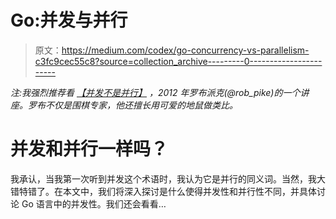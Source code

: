 # Go:并发与并行

> 原文：<https://medium.com/codex/go-concurrency-vs-parallelism-c3fc9cec55c8?source=collection_archive---------0----------------------->

*注:我强烈推荐看* [*【并发不是并行】*](https://vimeo.com/49718712) *，2012 年罗布派克(@rob_pike)的一个讲座。罗布不仅是围棋专家，他还擅长用可爱的地鼠做类比。*

# 并发和并行一样吗？

我承认，当我第一次听到并发这个术语时，我认为它是并行的同义词。当然，我大错特错了。在本文中，我们将深入探讨是什么使得并发性和并行性不同，并具体讨论 Go 语言中的并发性。我们还会看看…